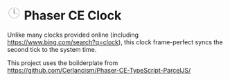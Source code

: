 <h1>
<img style="border-radius:4px" src="https://raw.githubusercontent.com/Cerlancism/Phaser-CE-Clock/master/ClockIcon.png" width="32"/>
	Phaser CE Clock
</h1>

Unlike many clocks provided online (including <https://www.bing.com/search?q=clock>), this clock frame-perfect syncs the second tick to the system time. 

This project uses the boilderplate from <https://github.com/Cerlancism/Phaser-CE-TypeScript-ParcelJS/> 
